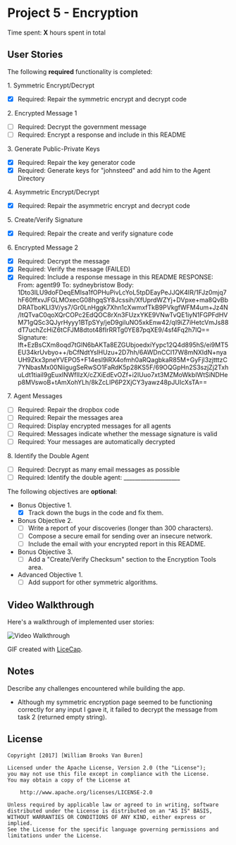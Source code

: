 # Project 5 - Encryption

Time spent: **X** hours spent in total

## User Stories

The following **required** functionality is completed:

1\. Symmetric Encrypt/Decrypt
  * [x]  Required: Repair the symmetric encrypt and decrypt code

2\. Encrypted Message 1
  * [ ]  Required: Decrypt the government message
  * [ ]  Required: Encrypt a response and include in this README

3\. Generate Public-Private Keys
  * [x]  Required: Repair the key generator code
  * [x]  Required: Generate keys for "johnsteed" and add him to the Agent Directory

4\. Asymmetric Encrypt/Decrypt
  * [x]  Required: Repair the asymmetric encrypt and decrypt code

5\. Create/Verify Signature
  * [x]  Required: Repair the create and verify signature code

6\. Encrypted Message 2
  * [x]  Required: Decrypt the message
  * [x]  Required: Verify the message (FAILED)
  * [x]  Required: Include a response message in this README
  RESPONSE:
  From: agent99
  To: sydneybristow
  Body:
  1Dto3ILU9doFDeqEMIsa1fOPHuPivLcYoL5tpDEayPeJJQK4IR/1FJz0mjq7hF60ffxvJFGLMOxecG08hgqSY8Jcssih/XfUprdWZYj+DVpxe+ma8QvBbDRATboKLI3V/ys7/Gr0LnHggk7Xhn1cXwmxfTkB9PVkgfWFM4um+Jz4N/ltQTvaC0qoXQrCOPc2EdQOC8rXn3FUzxYKE9VNwTvQE1iyN1FGPFdHVM71gQSc3QJyrHyyy1BTpSYy/jeD9giIuNO5xkEnw42/qI9iZ7iHetcVmJs88dT7uchZcHiZ6tCFJM8dtot48fIrRRTg0YE87pqXE9/4sf4Fq2h7lQ==
  Signature:
  lft+EzBsCXm8oqd7tGlN6bAKTa8EZGUbjoedxiYypc12Q4d895hS/ei9MT5EU34krUvbyo++/bCfNdtYslHUzu+2D7hh/6AWDnCCI17W8mNXIdN+nyaUH9Zkx3pneYVEPO5+F14esl9iRX4ofmh0aRQagbkaR85M+GyFjl3zjtttzC7YNbasMx00NiigugSeRwSO1FaRdK5p28KS5F/69OQGpHn2S3szjZj2TxhuLdt1tiaiI9gEuxlNWfIIzX/cZXiEdEvOZf+i2IUuo7xt3MZMoWkbIWtSiNDHep8MVswoB+tAmXohYLh/8kZcLIP6P2XjCY3yawz48pJUIcXsTA==

7\. Agent Messages
  * [ ]  Required: Repair the dropbox code
  * [ ]  Required: Repair the messages area
  * [ ]  Required: Display encrypted messages for all agents
  * [ ]  Required: Messages indicate whether the message signature is valid
  * [ ]  Required: Your messages are automatically decrypted

8\. Identify the Double Agent
  * [ ]  Required: Decrypt as many email messages as possible
  * [ ]  Required: Identify the double agent: ____________________

The following objectives are **optional**:

* Bonus Objective 1\.
  * [x]  Track down the bugs in the code and fix them.

* Bonus Objective 2\.
  * [ ]  Write a report of your discoveries (longer than 300 characters).
  * [ ]  Compose a secure email for sending over an insecure network.
  * [ ]  Include the email with your encrypted report in this README.

* Bonus Objective 3\.
  * [ ]  Add a "Create/Verify Checksum" section to the Encryption Tools area.

* Advanced Objective 1\.
  * [ ]  Add support for other symmetric algorithms.

## Video Walkthrough

Here's a walkthrough of implemented user stories:

<img src='http://i.imgur.com/link/to/your/gif/file.gif' title='Video Walkthrough' width='' alt='Video Walkthrough' />

GIF created with [LiceCap](http://www.cockos.com/licecap/).

## Notes

Describe any challenges encountered while building the app.

- Although my symmetric encryption page seemed to be functioning correctly for any
  input I gave it, it failed to decrypt the message from task 2 (returned empty string).

## License

    Copyright [2017] [William Brooks Van Buren]

    Licensed under the Apache License, Version 2.0 (the "License");
    you may not use this file except in compliance with the License.
    You may obtain a copy of the License at

        http://www.apache.org/licenses/LICENSE-2.0

    Unless required by applicable law or agreed to in writing, software
    distributed under the License is distributed on an "AS IS" BASIS,
    WITHOUT WARRANTIES OR CONDITIONS OF ANY KIND, either express or implied.
    See the License for the specific language governing permissions and
    limitations under the License.
